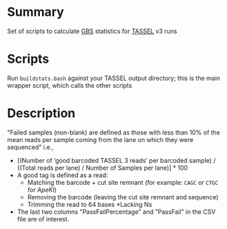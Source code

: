 # Summary
Set of scripts to calculate [GBS](https://en.wikipedia.org/wiki/Genotyping_by_sequencing) statistics for [TASSEL](https://tassel.bitbucket.io/TasselArchived.html) v3 runs

# Scripts
Run `buildstats.bash` against your TASSEL output directory; this is the main wrapper script, which calls the other scripts

# Description
"Failed samples (non-blank) are defined as those with less than 10% of the mean reads per sample coming from the lane on which they were sequenced" i.e.,
* [(Number of ‘good barcoded TASSEL 3 reads’ per barcoded sample) / ((Total reads per lane) / Number of Samples per lane)] * 100
* A good tag is defined as a read:
  * Matching the barcode + cut site remnant (for example: `CAGC` or `CTGC` for *ApeKI*)
  * Removing the barcode (leaving the cut site remnant and sequence)
  * Trimming the read to 64 bases
  *Lacking Ns
* The last two columns "PassFailPercentage" and "PassFail" in the CSV file are of interest.
